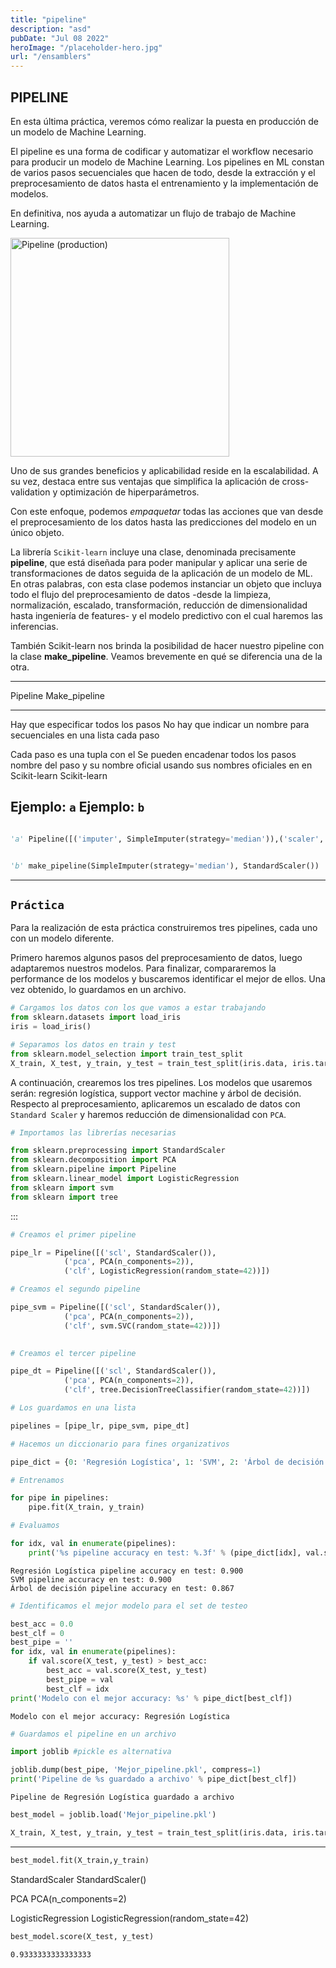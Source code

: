 ```yaml
---
title: "pipeline"
description: "asd"
pubDate: "Jul 08 2022"
heroImage: "/placeholder-hero.jpg"
url: "/ensamblers"
---
```


## **PIPELINE**

En esta última práctica, veremos cómo realizar la puesta en producción
de un modelo de Machine Learning.

El pipeline es una forma de codificar y automatizar el workflow
necesario para producir un modelo de Machine Learning. Los pipelines en
ML constan de varios pasos secuenciales que hacen de todo, desde la
extracción y el preprocesamiento de datos hasta el entrenamiento y la
implementación de modelos.

En definitiva, nos ayuda a automatizar un flujo de trabajo de Machine
Learning.

<img src = "/_astro/pipeline_2.hash.jpg" height = 350 alt="Pipeline (production)">

Uno de sus grandes beneficios y aplicabilidad reside en la
escalabilidad. A su vez, destaca entre sus ventajas que simplifica la
aplicación de cross-validation y optimización de hiperparámetros.

Con este enfoque, podemos *empaquetar* todas las acciones que van desde
el preprocesamiento de los datos hasta las predicciones del modelo en un
único objeto.

La librería `Scikit-learn` incluye una clase, denominada precisamente
**pipeline**, que está diseñada para poder manipular y aplicar una serie
de transformaciones de datos seguida de la aplicación de un modelo de
ML. En otras palabras, con esta clase podemos instanciar un objeto que
incluya todo el flujo del preprocesamiento de datos -desde la limpieza,
normalización, escalado, transformación, reducción de dimensionalidad
hasta ingeniería de features- y el modelo predictivo con el cual haremos
las inferencias.

También Scikit-learn nos brinda la posibilidad de hacer nuestro pipeline
con la clase **make_pipeline**. Veamos brevemente en qué se diferencia
una de la otra.

  -----------------------------------------------------------------------
  Pipeline                            Make_pipeline
  ----------------------------------- -----------------------------------
  Hay que especificar todos los pasos No hay que indicar un nombre para
  secuenciales en una lista           cada paso

  Cada paso es una tupla con el       Se pueden encadenar todos los pasos
  nombre del paso y su nombre oficial usando sus nombres oficiales en
  en Scikit-learn                     Scikit-learn

  Ejemplo: `a`                        Ejemplo: `b`
  -----------------------------------------------------------------------

``` python

'a' Pipeline([('imputer', SimpleImputer(strategy='median')),('scaler', StandardScaler())])
```

``` python

'b' make_pipeline(SimpleImputer(strategy='median'), StandardScaler())
```

------------------------------------------------------------------------

## `Práctica`

Para la realización de esta práctica construiremos tres pipelines, cada
uno con un modelo diferente.

Primero haremos algunos pasos del preprocesamiento de datos, luego
adaptaremos nuestros modelos. Para finalizar, compararemos la
performance de los modelos y buscaremos identificar el mejor de ellos.
Una vez obtenido, lo guardamos en un archivo.

``` python
# Cargamos los datos con los que vamos a estar trabajando
from sklearn.datasets import load_iris
iris = load_iris()
```

``` python
# Separamos los datos en train y test
from sklearn.model_selection import train_test_split
X_train, X_test, y_train, y_test = train_test_split(iris.data, iris.target, test_size=0.2, random_state=42)
```

A continuación, crearemos los tres pipelines. Los modelos que usaremos
serán: regresión logística, support vector machine y árbol de decisión.
Respecto al preprocesamiento, aplicaremos un escalado de datos con
`Standard Scaler` y haremos reducción de dimensionalidad con `PCA`.

``` python
# Importamos las librerías necesarias

from sklearn.preprocessing import StandardScaler
from sklearn.decomposition import PCA
from sklearn.pipeline import Pipeline
from sklearn.linear_model import LogisticRegression
from sklearn import svm
from sklearn import tree
```
:::

``` python
# Creamos el primer pipeline

pipe_lr = Pipeline([('scl', StandardScaler()),
			('pca', PCA(n_components=2)),
			('clf', LogisticRegression(random_state=42))])
```

``` python
# Creamos el segundo pipeline

pipe_svm = Pipeline([('scl', StandardScaler()),
			('pca', PCA(n_components=2)),
			('clf', svm.SVC(random_state=42))])
			
```

``` python
# Creamos el tercer pipeline

pipe_dt = Pipeline([('scl', StandardScaler()),
			('pca', PCA(n_components=2)),
			('clf', tree.DecisionTreeClassifier(random_state=42))])
```

``` python
# Los guardamos en una lista

pipelines = [pipe_lr, pipe_svm, pipe_dt]
```

``` python
# Hacemos un diccionario para fines organizativos

pipe_dict = {0: 'Regresión Logística', 1: 'SVM', 2: 'Árbol de decisión'}
```

``` python
# Entrenamos

for pipe in pipelines:
	pipe.fit(X_train, y_train)
```

``` python
# Evaluamos

for idx, val in enumerate(pipelines):
	print('%s pipeline accuracy en test: %.3f' % (pipe_dict[idx], val.score(X_test, y_test)))
```

    Regresión Logística pipeline accuracy en test: 0.900
    SVM pipeline accuracy en test: 0.900
    Árbol de decisión pipeline accuracy en test: 0.867

``` python
# Identificamos el mejor modelo para el set de testeo

best_acc = 0.0
best_clf = 0
best_pipe = ''
for idx, val in enumerate(pipelines):
	if val.score(X_test, y_test) > best_acc:
		best_acc = val.score(X_test, y_test)
		best_pipe = val
		best_clf = idx
print('Modelo con el mejor accuracy: %s' % pipe_dict[best_clf])
```

    Modelo con el mejor accuracy: Regresión Logística

``` python
# Guardamos el pipeline en un archivo

import joblib #pickle es alternativa

joblib.dump(best_pipe, 'Mejor_pipeline.pkl', compress=1)
print('Pipeline de %s guardado a archivo' % pipe_dict[best_clf])
```

    Pipeline de Regresión Logística guardado a archivo

``` python
best_model = joblib.load('Mejor_pipeline.pkl')

X_train, X_test, y_train, y_test = train_test_split(iris.data, iris.target, test_size=0.2, random_state=100)
```

------------------------------------------------------------------------
``` python
best_model.fit(X_train,y_train)
```

StandardScaler
StandardScaler()

PCA
PCA(n_components=2)

LogisticRegression
LogisticRegression(random_state=42)

``` python
best_model.score(X_test, y_test)
```
    0.9333333333333333